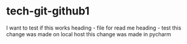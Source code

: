 # tech-git-github1
I want to test if this works 
heading  - file for read me 
heading - test 
this change was made on local host 
this change was made in pycharm